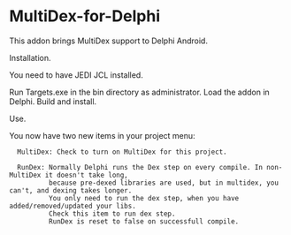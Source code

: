 # MultiDex-for-Delphi

This addon brings MultiDex support to Delphi Android.

Installation.

   You need to have JEDI JCL installed.

   Run Targets.exe in the bin directory as administrator.
   Load the addon in Delphi. Build and install.

Use.

   You now have two new items in your project menu:
   
      MultiDex: Check to turn on MultiDex for this project.
      
      RunDex: Normally Delphi runs the Dex step on every compile. In non-MultiDex it doesn't take long, 
              because pre-dexed libraries are used, but in multidex, you can't, and dexing takes longer. 
              You only need to run the dex step, when you have added/removed/updated your libs. 
              Check this item to run dex step. 
              RunDex is reset to false on successfull compile.
              
